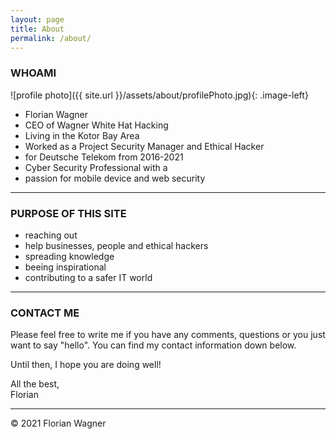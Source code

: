 ```yaml
---
layout: page
title: About
permalink: /about/
---
```

### WHOAMI

![profile photo]({{ site.url }}/assets/about/profilePhoto.jpg){: .image-left}  
* Florian Wagner
* CEO of Wagner White Hat Hacking
* Living in the Kotor Bay Area
* Worked as a Project Security Manager and Ethical Hacker
* for Deutsche Telekom from 2016-2021
* Cyber Security Professional with a 
* passion for mobile device and web security

---------  

### PURPOSE OF THIS SITE

* reaching out
* help businesses, people and ethical hackers
* spreading knowledge
* beeing inspirational
* contributing to a safer IT world

---------

### CONTACT ME  

Please feel free to write me if you have any comments, questions or you just want to say "hello". You can find my contact information down below.  
  
Until then, I hope you are doing well!

All the best,  
Florian  
  
---------  
© 2021 Florian Wagner 


<style>
.footer-heading {
  display: none;
}
</style>
<style type="text/css">
    .image-left {
      display: block;
      margin-left: auto;
      margin-right: auto;
      float: right;
}
</style>

